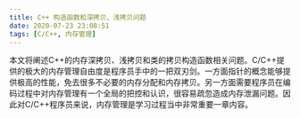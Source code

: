 ```yaml
---
title: C++ 构造函数和深拷贝、浅拷贝问题
date: 2020-07-23 23:08:51
tags: [C/C++, 内存管理]
---
```


本文将阐述C++的内存深拷贝、浅拷贝和类的拷贝构造函数相关问题。C/C++提供的极大的内存管理自由度是程序员手中的一把双刃剑。一方面指针的概念能够提供极高的性能，免去很多不必要的内存分配和内存拷贝。另一方面需要程序员在编码过程中对内存管理有一个全局的把控和认识，很容易疏忽造成内存泄漏问题。因此对C/C++程序员来说，内存管理是学习过程当中非常重要一章内容。
<!--more-->
